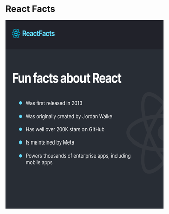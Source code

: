 # React Facts


 <img src="./FirstReactProject/react.png" alt="reactFirst" width="600" height="600">
